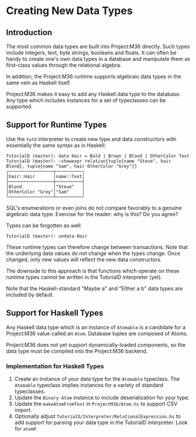 # Creating New Data Types

## Introduction

The most common data types are built into Project:M36 directly. Such types include integers, text, byte strings, booleans and floats. It can often be handy to create one's own data types in a database and manipulate them as first-class values through the relational algebra.

In addition, the Project:M36 runtime supports algebraic data types in the same vein as Haskell itself.

Project:M36 makes it easy to add any Haskell data type to the database. Any type which includes instances for a set of typeclasses can be supported.

## Support for Runtime Types

Use the ```tutd``` interpreter to create new type and data constructors with essentially the same syntax as in Haskell:

```
TutorialD (master): data Hair = Bald | Brown | Blond | OtherColor Text
TutorialD (master): :showexpr relation{tuple{name "Steve", hair Blond}, tuple{name "Sam", hair OtherColor "Grey"}}
┌─────────────────┬──────────┐
│hair::Hair       │name::Text│
├─────────────────┼──────────┤
│Blond            │"Steve"   │
│OtherColor "Grey"│"Sam"     │
└─────────────────┴──────────┘
```

SQL's enumerations or even joins do not compare favorably to a genuine algebraic data type. Exercise for the reader: why is this? Do you agree?

Types can be forgotten as well:

```
TutorialD (master): undata Hair
```

These runtime types can therefore change between transactions. Note that the underlying data values do not change when the types change. Once changed, only new values will reflect the new data constructors.

The downside to this approach is that functions which operate on these runtime types cannot be written in the TutorialD interpreter (yet).

Note that the Haskell-standard "Maybe a" and "Either a b" data types are included by default.

## Support for Haskell Types

Any Haskell data type which is an instance of ```Atomable``` is a candidate for a Project:M36 value called an ```Atom```. Database tuples are composed of Atoms.

Project:M36 does not yet support dynamically-loaded components, so the data type must be compiled into the Project:M36 backend.

### Implementation for Haskell Types

1. Create an instance of your data type for the ```Atomable``` typeclass. The ```Atomable``` typeclass implies instances for a variety of standard typeclasses.
1. Update the ```Binary Atom``` instance to include deserialization for your type.
1. Update the ```makeAtomFromText``` in ```ProjectM36/Atom.hs``` to support CSV import.
1. Optionally adjust ```TutorialD/Interpreter/RelationalExpression.hs``` to add support for parsing your data type in the TutorialD interpreter. Look for ```atomP```.
